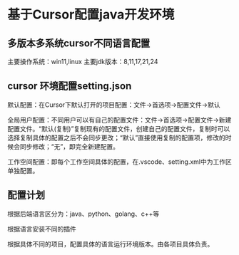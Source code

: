 # 基于Cursor配置java开发环境

## 多版本多系统cursor不同语言配置

主要操作系统：win11,linux
主要jdk版本：8,11,17,21,24

## cursor 环境配置setting.json

默认配置：在Cursor下默认打开的项目配置：文件->首选项->配置文件->默认

全局用户配置：不同用户可以有自己的配置文件：文件->首选项->配置文件->新建配置文件。“默认(复制)”复制现有的配置文件，创建自己的配置文件，复制时可以选择复制具体的配置之后不会同步更改；“默认”直接使用复制的配置项，修改的时候会同步修改；“无”，即完全新建配置。

工作空间配置：即每个工作空间具体的配置，在.vscode、setting.xml中为工作区单独配置。

## 配置计划

根据后端语言区分为：java、python、golang、c++等

根据语言安装不同的插件

根据具体不同的项目，配置具体的语言运行环境版本。由各项目具体负责。

